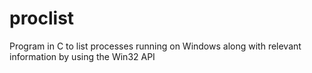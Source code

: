 # proclist
Program in C to list processes running on Windows along with relevant information by using the Win32 API
